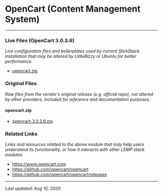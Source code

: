 # OpenCart (Content Management System)

----

### Live Files (OpenCart 3.0.3.6)

*Live configuration files and boilerplates used by current SlickStack installation that may be altered by LittleBizzy or Ubuntu for better performance.*

* [opencart.zip](opencart.zip)

### Original Files

*Raw files from the vendor’s original release (e.g. official repo), not altered by other providers, included for reference and documentation purposes.*

#### opencart.zip

* [opencart-3.0.3.6.zip](opencart-3.0.3.6.zip)

### Related Links

*Links and resources related to the above module that may help users understand its functionality, or how it interacts with other LEMP stack modules.*

* https://www.opencart.com
* https://github.com/opencart/opencart
* https://github.com/opencart/opencart/releases

----

*Last updated: Aug 10, 2020*
